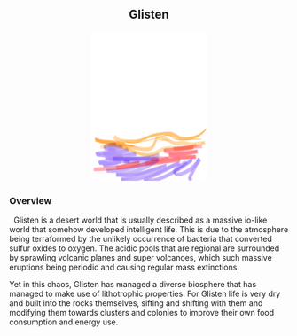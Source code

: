 <h2 align="center"> Glisten </h2>
<p align="center">
<img src="https://github.com/Insculpo/Sandbox_Galaxy/blob/Galactic/Stellar_Abyss_Setting_Bible/Photo_Directory/Glisten.png" width="210" height="270">
</p>

### Overview
 
Glisten is a desert world that is usually described as a massive io-like world that somehow developed intelligent life.  This is due to the atmosphere being terraformed by the unlikely occurrence of bacteria that converted sulfur oxides to oxygen.  The acidic pools that are regional are surrounded by sprawling volcanic planes and super volcanoes, which such massive eruptions being periodic and causing regular mass extinctions.  

Yet in this chaos, Glisten has managed a diverse biosphere that has managed to make use of lithotrophic properties.  For Glisten life is very dry and built into the rocks themselves, sifting and shifting with them and modifying them towards clusters and colonies to improve their own food consumption and energy use.

